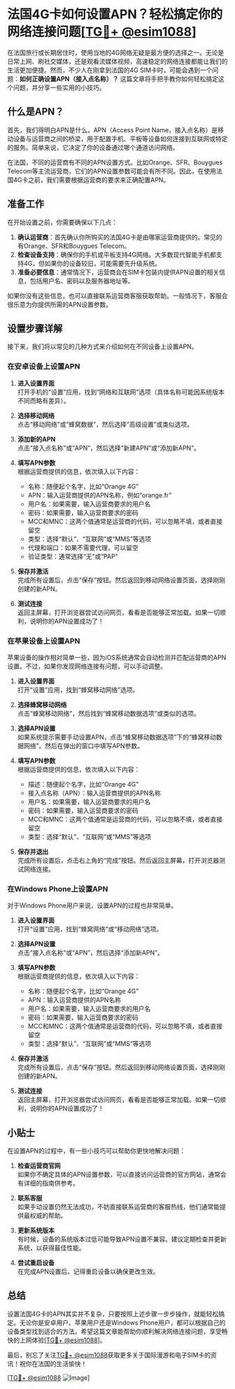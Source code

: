 # 法国4G卡如何设置APN？轻松搞定你的网络连接问题[[TG💪+ @esim1088](https://t.me/s/esim1088)]

在法国旅行或长期居住时，使用当地的4G网络无疑是最方便的选择之一。无论是日常上网、刷社交媒体，还是观看流媒体视频，高速稳定的网络连接都能让我们的生活更加便捷。然而，不少人在刚拿到法国的4G SIM卡时，可能会遇到一个问题：**如何正确设置APN（接入点名称）？** 这篇文章将手把手教你如何轻松搞定这个问题，并分享一些实用的小技巧。

## 什么是APN？

首先，我们得明白APN是什么。APN（Access Point Name，接入点名称）是移动设备与运营商之间的桥梁，用于配置手机、平板等设备如何连接到互联网或特定的服务。简单来说，它决定了你的设备通过哪个通道访问网络。

在法国，不同的运营商有不同的APN设置方式。比如Orange、SFR、Bouygues Telecom等主流运营商，它们的APN设置参数可能会有所不同。因此，在使用法国4G卡之前，我们需要根据运营商的要求来正确配置APN。

## 准备工作

在开始设置之前，你需要确保以下几点：

1. **确认运营商**：首先确认你所购买的法国4G卡是由哪家运营商提供的。常见的有Orange、SFR和Bouygues Telecom。
2. **检查设备支持**：确保你的手机或平板支持4G网络。大多数现代智能手机都支持4G，但如果你的设备较旧，可能需要先升级系统。
3. **准备必要信息**：通常情况下，运营商会在SIM卡包装内提供APN设置的相关信息，包括用户名、密码以及服务器地址等。

如果你没有这些信息，也可以直接联系运营商客服获取帮助。一般情况下，客服会很乐意为你提供所需的APN设置参数。

## 设置步骤详解

接下来，我们将以常见的几种方式来介绍如何在不同设备上设置APN。

### 在安卓设备上设置APN

1. **进入设置界面**  
   打开手机的“设置”应用，找到“网络和互联网”选项（具体名称可能因系统版本不同而略有差异）。

2. **选择移动网络**  
   点击“移动网络”或“蜂窝数据”，然后选择“高级设置”或类似选项。

3. **添加新的APN**  
   点击“接入点名称”或“APN”，然后选择“新建APN”或“添加新APN”。

4. **填写APN参数**  
   根据运营商提供的信息，依次填入以下内容：
   - 名称：随便起个名字，比如“Orange 4G”
   - APN：输入运营商提供的APN名称，例如“orange.fr”
   - 用户名：如果需要，输入运营商要求的用户名
   - 密码：如果需要，输入运营商要求的密码
   - MCC和MNC：这两个值通常是运营商的代码，可以忽略不填，或者直接留空
   - 类型：选择“默认”、“互联网”或“MMS”等选项
   - 代理和端口：如果不需要代理，可以留空
   - 验证类型：通常选择“无”或“PAP”

5. **保存并激活**  
   完成所有设置后，点击“保存”按钮。然后返回到移动网络设置页面，选择刚刚创建的新APN。

6. **测试连接**  
   返回主屏幕，打开浏览器尝试访问网页，看看是否能够正常加载。如果一切顺利，说明你的APN设置成功了！

### 在苹果设备上设置APN

苹果设备的操作相对简单一些，因为iOS系统通常会自动检测并匹配运营商的APN设置。不过，如果你发现网络连接有问题，可以手动调整。

1. **进入设置界面**  
   打开“设置”应用，找到“蜂窝移动网络”选项。

2. **选择蜂窝移动网络**  
   点击“蜂窝移动网络”，然后找到“蜂窝移动数据选项”或类似的选项。

3. **选择APN设置**  
   如果系统提示需要手动设置APN，点击“蜂窝移动数据选项”下的“蜂窝移动数据网络”。然后在弹出的窗口中填写APN参数。

4. **填写APN参数**  
   根据运营商提供的信息，依次填入以下内容：
   - 描述：随便起个名字，比如“Orange 4G”
   - 接入点名称（APN）：输入运营商提供的APN名称
   - 用户名：如果需要，输入运营商要求的用户名
   - 密码：如果需要，输入运营商要求的密码
   - MCC和MNC：这两个值通常是运营商的代码，可以忽略不填，或者直接留空
   - 类型：选择“默认”、“互联网”或“MMS”等选项

5. **保存并退出**  
   完成所有设置后，点击右上角的“完成”按钮。然后返回主屏幕，打开浏览器测试网络连接。

### 在Windows Phone上设置APN

对于Windows Phone用户来说，设置APN的过程也非常简单。

1. **进入设置界面**  
   打开“设置”应用，找到“蜂窝网络”或“移动网络”选项。

2. **选择APN设置**  
   点击“接入点名称”或“APN”，然后选择“添加新APN”。

3. **填写APN参数**  
   根据运营商提供的信息，依次填入以下内容：
   - 名称：随便起个名字，比如“Orange 4G”
   - APN：输入运营商提供的APN名称
   - 用户名：如果需要，输入运营商要求的用户名
   - 密码：如果需要，输入运营商要求的密码
   - MCC和MNC：这两个值通常是运营商的代码，可以忽略不填，或者直接留空
   - 类型：选择“默认”、“互联网”或“MMS”等选项

4. **保存并激活**  
   完成所有设置后，点击“保存”按钮。然后返回到移动网络设置页面，选择刚刚创建的新APN。

5. **测试连接**  
   返回主屏幕，打开浏览器尝试访问网页，看看是否能够正常加载。如果一切顺利，说明你的APN设置成功了！

## 小贴士

在设置APN的过程中，有一些小技巧可以帮助你更快地解决问题：

1. **检查运营商官网**  
   如果你不确定具体的APN设置参数，可以直接访问运营商的官方网站，通常会有详细的指南供参考。

2. **联系客服**  
   如果手动设置仍然无法成功，不妨直接联系运营商的客服热线，他们通常能提供最权威的帮助。

3. **更新系统版本**  
   有时候，设备的系统版本过低可能导致APN设置不兼容。建议定期检查并更新系统，以获得最佳性能。

4. **尝试重启设备**  
   在完成APN设置后，记得重启设备以确保更改生效。

## 总结

设置法国4G卡的APN其实并不复杂，只要按照上述步骤一步步操作，就能轻松搞定。无论你是安卓用户、苹果用户还是Windows Phone用户，都可以根据自己的设备类型找到适合的方法。希望这篇文章能帮助你顺利解决网络连接问题，享受畅快的上网体验[[TG💪+ @esim1088](https://t.me/s/esim1088)]。

最后，别忘了关注[TG💪+ @esim1088](https://t.me/s/esim1088)获取更多关于国际漫游和电子SIM卡的资讯！祝你在法国的生活愉快！

[[TG💪+ @esim1088](https://t.me/s/esim1088) ![Image](https://i.postimg.cc/4NQfJmqS/Snipaste-2025-05-13-00-14-12.png)]